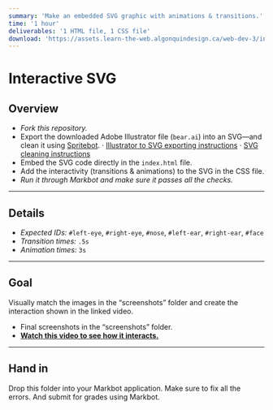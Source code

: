 ```yaml
---
summary: 'Make an embedded SVG graphic with animations & transitions.'
time: '1 hour'
deliverables: '1 HTML file, 1 CSS file'
download: 'https://assets.learn-the-web.algonquindesign.ca/web-dev-3/interactive-svg-download.zip'
---
```


# Interactive SVG

## Overview

- *Fork this repository.*
- Export the downloaded Adobe Illustrator file (`bear.ai`) into an SVG—and clean it using [Spritebot](https://github.com/thomasjbradley/spritebot).
  · [Illustrator to SVG exporting instructions](http://learn-the-web.algonquindesign.ca/topics/image-formats/#svg)
  · [SVG cleaning instructions](http://learn-the-web.algonquindesign.ca/topics/advanced-svg/#cleaning-generated-svg)
- Embed the SVG code directly in the `index.html` file.
- Add the interactivity (transitions & animations) to the SVG in the CSS file.
- *Run it through Markbot and make sure it passes all the checks.*

---

## Details

- *Expected IDs:* `#left-eye`, `#right-eye`, `#nose`, `#left-ear`, `#right-ear`, `#face`
- *Transition times:* `.5s`
- *Animation times:* `3s`

---

## Goal

Visually match the images in the “screenshots” folder and create the interaction shown in the linked video.

- Final screenshots in the “screenshots” folder.
- [**Watch this video to see how it interacts.**](https://youtu.be/kHwdYqkRPVc)

---

## Hand in

Drop this folder into your Markbot application. Make sure to fix all the errors. And submit for grades using Markbot.
